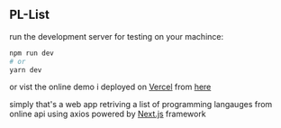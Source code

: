 
## PL-List

run the development server for testing on your machince:

```bash
npm run dev
# or
yarn dev
```
or vist the online demo i deployed on [Vercel](https://vercel.com/home?utm_source=next-site&utm_medium=banner&utm_campaign=next-website) from [here]()

simply that's a web app retriving a list of programming langauges from online api using axios powered by [Next.js](https://nextjs.org/) framework
